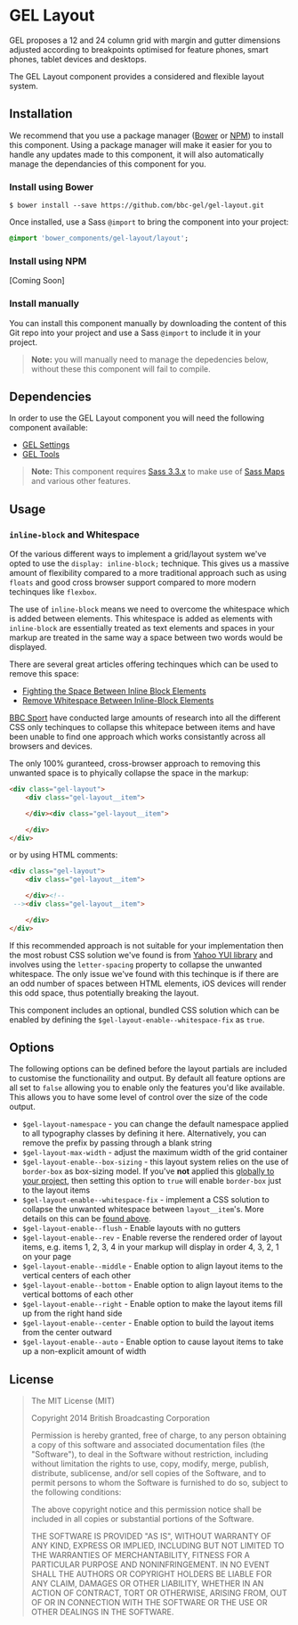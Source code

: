 # GEL Layout

GEL proposes a 12 and 24 column grid with margin and gutter dimensions adjusted according to breakpoints optimised for feature phones, smart phones, tablet devices and desktops.

The GEL Layout component provides a considered and flexible layout system.

## Installation

We recommend that you use a package manager ([Bower](http://bower.io/) or [NPM](https://www.npmjs.org/)) to install this component. Using a package manager will make it easier for you to handle any updates made to this component, it will also automatically manage the dependancies of this component for you.

### Install using Bower

```Shell
$ bower install --save https://github.com/bbc-gel/gel-layout.git
```

Once installed, use a Sass `@import` to bring the component into your project:

```Sass
@import 'bower_components/gel-layout/layout';
```

### Install using NPM

[Coming Soon]

### Install manually

You can install this component manually by downloading the content of this Git repo into your project and use a Sass `@import` to include it in your project.

> **Note:** you will manually need to manage the depedencies below, without these this component will fail to compile.

## Dependencies

In order to use the GEL Layout component you will need the following component available:

- [GEL Settings](https://github.com/bbc-gel/gel-settings)
- [GEL Tools](https://github.com/bbc-gel/gel-tools)

> **Note:** This component requires [Sass 3.3.x](http://blog.sass-lang.com/posts/184094-sass-33-is-released) to make use of [Sass Maps](http://sass-lang.com/documentation/file.SASS_REFERENCE.html#maps) and various other features.

## Usage



### `inline-block` and Whitespace

Of the various different ways to implement a grid/layout system we've opted to use the `display: inline-block;` technique. This gives us a massive amount of flexibility compared to a more traditional approach such as using `floats` and good cross browser support compared to more modern techinques like `flexbox`.

The use of `inline-block` means we need to overcome the whitespace which is added between elements. This whitespace is added as elements with `inline-block` are essentially treated as text elements and spaces in your markup are treated in the same way a space between two words would be displayed.

There are several great articles offering techinques which can be used to remove this space:

- [Fighting the Space Between Inline Block Elements](http://css-tricks.com/fighting-the-space-between-inline-block-elements/)
- [Remove Whitespace Between Inline-Block Elements](http://davidwalsh.name/remove-whitespace-inline-block)

[BBC Sport](https://github.com/bbc-sport) have conducted large amounts of research into all the different CSS only techinques to collapse this whitepace between items and have been unable to find one approach which works consistantly across all browsers and devices.

The only 100% guranteed, cross-browser approach to removing this unwanted space is to phyically collapse the space in the markup:

```html
<div class="gel-layout">
    <div class="gel-layout__item">

    </div><div class="gel-layout__item">

    </div>
</div>
```

or by using HTML comments:

```html
<div class="gel-layout">
    <div class="gel-layout__item">

    </div><!--
 --><div class="gel-layout__item">

    </div>
</div>
```

If this recommended approach is not suitable for your implementation then the most robust CSS solution we've found is from [Yahoo YUI library](https://github.com/yui/yui3/blob/master/src/cssgrids/css/cssgrids-responsive.css#L10) and involves using the `letter-spacing` property to collapse the unwanted whitespace. The only issue we've found with this techinque is if there are an odd number of spaces between HTML elements, iOS devices will render this odd space, thus potentially breaking the layout.

This component includes an optional, bundled CSS solution which can be enabled by defining the `$gel-layout-enable--whitespace-fix` as `true`.

## Options

The following options can be defined before the layout partials are included to customise the functionaility and output. By default all feature options are all set to `false` allowing you to enable only the features you'd like available. This allows you to have some level of control over the size of the code output.

- `$gel-layout-namespace` - you can change the default namespace applied to all typography classes by defining it here. Alternatively, you can remove the prefix by passing through a blank string
- `$gel-layout-max-width` - adjust the maximum width of the grid container
- `$gel-layout-enable--box-sizing` - this layout system relies on the use of `border-box` as box-sizing model. If you've **not** applied this [globally to your project](http://www.paulirish.com/2012/box-sizing-border-box-ftw/), then setting this option to `true` will enable `border-box` just to the layout items
- `$gel-layout-enable--whitespace-fix` - implement a CSS solution to collapse the unwanted whitespace between `layout__item`'s. More details on this can be [found above]().
- `$gel-layout-enable--flush` - Enable layouts with no gutters
- `$gel-layout-enable--rev` - Enable reverse the rendered order of layout items, e.g. items 1, 2, 3, 4 in your markup will display in order 4, 3, 2, 1 on your page
- `$gel-layout-enable--middle` - Enable option to align layout items to the vertical centers of each other
- `$gel-layout-enable--bottom` - Enable option to align layout items to the vertical bottoms of each other
- `$gel-layout-enable--right` - Enable option to make the layout items fill up from the right hand side
- `$gel-layout-enable--center` - Enable option to build the layout items from the center outward
- `$gel-layout-enable--auto` - Enable option to cause layout items to take up a non-explicit amount of width

## License

> The MIT License (MIT)
>
> Copyright 2014 British Broadcasting Corporation
>
> Permission is hereby granted, free of charge, to any person obtaining a copy of
> this software and associated documentation files (the "Software"), to deal in
> the Software without restriction, including without limitation the rights to
> use, copy, modify, merge, publish, distribute, sublicense, and/or sell copies of
> the Software, and to permit persons to whom the Software is furnished to do so,
> subject to the following conditions:
>
> The above copyright notice and this permission notice shall be included in all
> copies or substantial portions of the Software.
>
> THE SOFTWARE IS PROVIDED "AS IS", WITHOUT WARRANTY OF ANY KIND, EXPRESS OR
> IMPLIED, INCLUDING BUT NOT LIMITED TO THE WARRANTIES OF MERCHANTABILITY, FITNESS
> FOR A PARTICULAR PURPOSE AND NONINFRINGEMENT. IN NO EVENT SHALL THE AUTHORS OR
> COPYRIGHT HOLDERS BE LIABLE FOR ANY CLAIM, DAMAGES OR OTHER LIABILITY, WHETHER
> IN AN ACTION OF CONTRACT, TORT OR OTHERWISE, ARISING FROM, OUT OF OR IN
> CONNECTION WITH THE SOFTWARE OR THE USE OR OTHER DEALINGS IN THE SOFTWARE.
